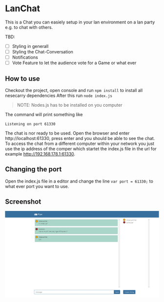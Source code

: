 # LanChat
This is a Chat you can easiely setup in your lan environment on a lan party e.g. to chat with others.

TBD:
- [ ] Styling in generall
- [ ] Styling the Chat-Conversation
- [ ] Notifications
- [ ] Vote Feature to let the audience vote for a Game or what ever

## How to use
Checkout the project, open console and run ```npm install``` to install all nesecarry dependencies
After this run ```node index.js``` 
>NOTE: Nodes.js has to be installed on you computer

The command will print something like
```
Listening on port 61330 
```
The chat is nor ready to be used. Open the browser and enter http://localhost:61330, press enter and you should be able to see the chat.
To access the chat from a different computer within your network you just use the ip address of the comper which startet the index.js file in the url for example http://192.168.178.1:61330. 

## Changing the port
Open the index.js file in a editor and change the line ``` var port = 61330; ``` to what ever port you want to use.

## Screenshot
![alt text](./screenshot_001.jpg?raw=true "Screenshot")

